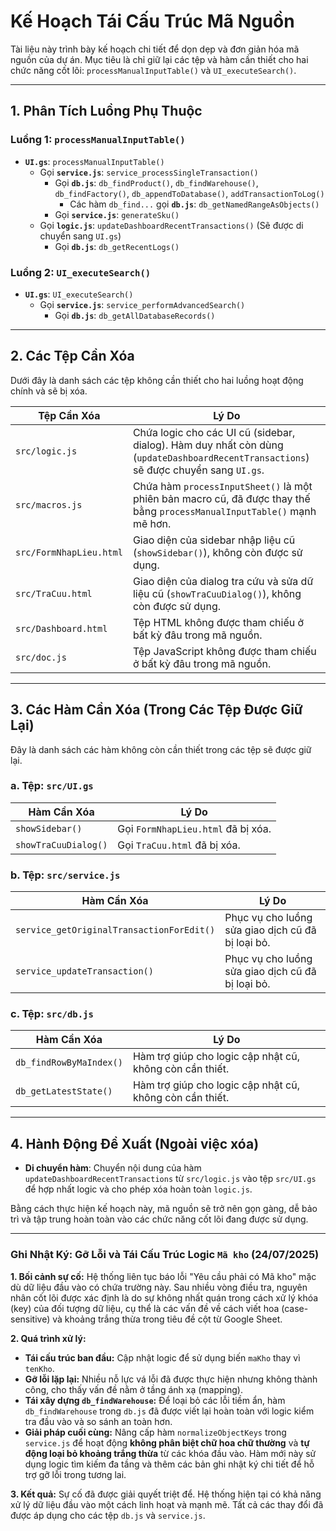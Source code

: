 # Kế Hoạch Tái Cấu Trúc Mã Nguồn

Tài liệu này trình bày kế hoạch chi tiết để dọn dẹp và đơn giản hóa mã nguồn của dự án. Mục tiêu là chỉ giữ lại các tệp và hàm cần thiết cho hai chức năng cốt lõi: `processManualInputTable()` và `UI_executeSearch()`.

---

## 1. Phân Tích Luồng Phụ Thuộc

### Luồng 1: `processManualInputTable()`
- **`UI.gs`**: `processManualInputTable()`
  - Gọi **`service.js`**: `service_processSingleTransaction()`
    - Gọi **`db.js`**: `db_findProduct()`, `db_findWarehouse()`, `db_findFactory()`, `db_appendToDatabase()`, `addTransactionToLog()`
      - Các hàm `db_find...` gọi **`db.js`**: `db_getNamedRangeAsObjects()`
    - Gọi **`service.js`**: `generateSku()`
  - Gọi **`logic.js`**: `updateDashboardRecentTransactions()` (Sẽ được di chuyển sang `UI.gs`)
    - Gọi **`db.js`**: `db_getRecentLogs()`

### Luồng 2: `UI_executeSearch()`
- **`UI.gs`**: `UI_executeSearch()`
  - Gọi **`service.js`**: `service_performAdvancedSearch()`
    - Gọi **`db.js`**: `db_getAllDatabaseRecords()`

---

## 2. Các Tệp Cần Xóa

Dưới đây là danh sách các tệp không cần thiết cho hai luồng hoạt động chính và sẽ bị xóa.

| Tệp Cần Xóa                 | Lý Do                                                                                             |
| --------------------------- | ------------------------------------------------------------------------------------------------- |
| `src/logic.js`              | Chứa logic cho các UI cũ (sidebar, dialog). Hàm duy nhất còn dùng (`updateDashboardRecentTransactions`) sẽ được chuyển sang `UI.gs`. |
| `src/macros.js`             | Chứa hàm `processInputSheet()` là một phiên bản macro cũ, đã được thay thế bằng `processManualInputTable()` mạnh mẽ hơn. |
| `src/FormNhapLieu.html`     | Giao diện của sidebar nhập liệu cũ (`showSidebar()`), không còn được sử dụng.                      |
| `src/TraCuu.html`           | Giao diện của dialog tra cứu và sửa dữ liệu cũ (`showTraCuuDialog()`), không còn được sử dụng.      |
| `src/Dashboard.html`        | Tệp HTML không được tham chiếu ở bất kỳ đâu trong mã nguồn.                                        |
| `src/doc.js`                | Tệp JavaScript không được tham chiếu ở bất kỳ đâu trong mã nguồn.                                 |

---

## 3. Các Hàm Cần Xóa (Trong Các Tệp Được Giữ Lại)

Đây là danh sách các hàm không còn cần thiết trong các tệp sẽ được giữ lại.

### a. Tệp: `src/UI.gs`

| Hàm Cần Xóa          | Lý Do                                                              |
| -------------------- | ------------------------------------------------------------------ |
| `showSidebar()`      | Gọi `FormNhapLieu.html` đã bị xóa.                                  |
| `showTraCuuDialog()` | Gọi `TraCuu.html` đã bị xóa.                                        |

### b. Tệp: `src/service.js`

| Hàm Cần Xóa                           | Lý Do                                                              |
| -------------------------------------- | ------------------------------------------------------------------ |
| `service_getOriginalTransactionForEdit()` | Phục vụ cho luồng sửa giao dịch cũ đã bị loại bỏ.                  |
| `service_updateTransaction()`          | Phục vụ cho luồng sửa giao dịch cũ đã bị loại bỏ.                  |

### c. Tệp: `src/db.js`

| Hàm Cần Xóa             | Lý Do                                                              |
| ------------------------ | ------------------------------------------------------------------ |
| `db_findRowByMaIndex()`  | Hàm trợ giúp cho logic cập nhật cũ, không còn cần thiết.           |
| `db_getLatestState()`    | Hàm trợ giúp cho logic cập nhật cũ, không còn cần thiết.           |

---

## 4. Hành Động Đề Xuất (Ngoài việc xóa)

- **Di chuyển hàm**: Chuyển nội dung của hàm `updateDashboardRecentTransactions` từ `src/logic.js` vào tệp `src/UI.gs` để hợp nhất logic và cho phép xóa hoàn toàn `logic.js`.

Bằng cách thực hiện kế hoạch này, mã nguồn sẽ trở nên gọn gàng, dễ bảo trì và tập trung hoàn toàn vào các chức năng cốt lõi đang được sử dụng.

---
### Ghi Nhật Ký: Gỡ Lỗi và Tái Cấu Trúc Logic `Mã kho` (24/07/2025)

**1. Bối cảnh sự cố:**
Hệ thống liên tục báo lỗi "Yêu cầu phải có Mã kho" mặc dù dữ liệu đầu vào có chứa trường này. Sau nhiều vòng điều tra, nguyên nhân cốt lõi được xác định là do sự không nhất quán trong cách xử lý khóa (key) của đối tượng dữ liệu, cụ thể là các vấn đề về cách viết hoa (case-sensitive) và khoảng trắng thừa trong tiêu đề cột từ Google Sheet.

**2. Quá trình xử lý:**
- **Tái cấu trúc ban đầu:** Cập nhật logic để sử dụng biến `maKho` thay vì `tenKho`.
- **Gỡ lỗi lặp lại:** Nhiều nỗ lực vá lỗi đã được thực hiện nhưng không thành công, cho thấy vấn đề nằm ở tầng ánh xạ (mapping).
- **Tái xây dựng `db_findWarehouse`:** Để loại bỏ các lỗi tiềm ẩn, hàm `db_findWarehouse` trong `db.js` đã được viết lại hoàn toàn với logic kiểm tra đầu vào và so sánh an toàn hơn.
- **Giải pháp cuối cùng:** Nâng cấp hàm `normalizeObjectKeys` trong `service.js` để hoạt động **không phân biệt chữ hoa chữ thường** và **tự động loại bỏ khoảng trắng thừa** từ các khóa đầu vào. Hàm mới này sử dụng logic tìm kiếm đa tầng và thêm các bản ghi nhật ký chi tiết để hỗ trợ gỡ lỗi trong tương lai.

**3. Kết quả:**
Sự cố đã được giải quyết triệt để. Hệ thống hiện tại có khả năng xử lý dữ liệu đầu vào một cách linh hoạt và mạnh mẽ. Tất cả các thay đổi đã được áp dụng cho các tệp `db.js` và `service.js`.